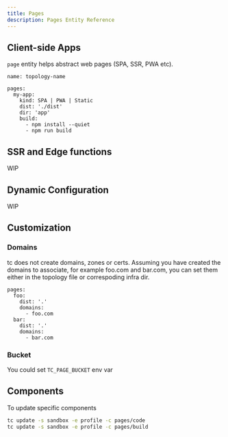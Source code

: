 ```yaml
---
title: Pages
description: Pages Entity Reference
---
```



## Client-side Apps

`page` entity helps abstract web pages (SPA, SSR, PWA etc).

```
name: topology-name

pages:
  my-app:
    kind: SPA | PWA | Static
    dist: './dist'
    dir: 'app'
    build:
      - npm install --quiet
      - npm run build
```


## SSR and Edge functions

WIP


## Dynamic Configuration

WIP


## Customization


### Domains


tc does not create domains, zones or certs. Assuming you have created the domains to associate, for example foo.com and bar.com, you can set them either in the topology file or correspoding infra dir.

```
pages:
  foo:
    dist: '.'
    domains:
      - foo.com
  bar:
    dist: '.'
    domains:
      - bar.com
```

### Bucket

You could set `TC_PAGE_BUCKET` env var

## Components


To update specific components

```sh
tc update -s sandbox -e profile -c pages/code
tc update -s sandbox -e profile -c pages/build
```
